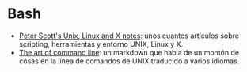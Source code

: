 # Bash

- [Peter Scott's Unix, Linux and X notes](http://peterscott.eu/unix/): unos cuantos artículos sobre scripting, herramientas y entorno UNIX, Linux y X.
- [The art of command line](https://github.com/jlevy/the-art-of-command-line): un markdown que habla de un montón de cosas en la linea de comandos de UNIX traducido a varios idiomas.
